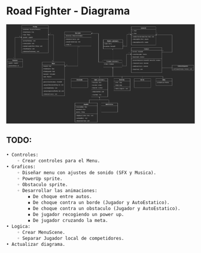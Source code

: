 # Road Fighter - Diagrama

<p align="center">
  <img width="800" src="./src/main/resources/diagrama.png" alt="Diagrama">
</p>


## TODO:
    • Controles:
        ◦ Crear controles para el Menu.
    • Graficos:
        ◦ Diseñar menu con ajustes de sonido (SFX y Musica).
        ◦ PowerUp sprite.
        ◦ Obstaculo sprite.
        ◦ Desarrollar las animaciones:
            ▪ De choque entre autos.
            ▪ De choque contra un borde (Jugador y AutoEstatico).
            ▪ De choque contra un obstaculo (Jugador y AutoEstatico).
            ▪ De jugador recogiendo un power up.
            ▪ De jugador cruzando la meta.
    • Logica:
        ◦ Crear MenuScene.
        ◦ Separar Jugador local de competidores.
    • Actualizar diagrama.
